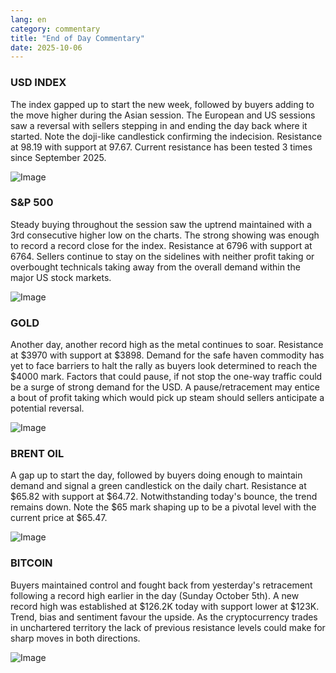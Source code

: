 ```yaml
---
lang: en
category: commentary
title: "End of Day Commentary"
date: 2025-10-06
---
```


### USD INDEX

The index gapped up to start the new week, followed by buyers adding to the move higher during the Asian session. The European and US sessions saw a reversal with sellers stepping in and ending the day back where it started. Note the doji-like candlestick confirming the indecision. Resistance at 98.19 with support at 97.67. Current resistance has been tested 3 times since September 2025.

![Image](https://markleighedu.github.io/img/Oct-2025/06-Oct-2025/usdindex.jpg)

### S&P 500

Steady buying throughout the session saw the uptrend maintained with a 3rd consecutive higher low on the charts. The strong showing was enough to record a record close for the index. Resistance at 6796 with support at 6764. Sellers continue to stay on the sidelines with neither profit taking or overbought technicals taking away from the overall demand within the major US stock markets.

![Image](https://markleighedu.github.io/img/Oct-2025/06-Oct-2025/sp500.jpg)

### GOLD

Another day, another record high as the metal continues to soar. Resistance at $3970 with support at $3898. Demand for the safe haven commodity has yet to face barriers to halt the rally as buyers look determined to reach the $4000 mark. Factors that could pause, if not stop the one-way traffic could be a surge of strong demand for the USD. A pause/retracement may entice a bout of profit taking which would pick up steam should sellers anticipate a potential reversal.    

![Image](https://markleighedu.github.io/img/Oct-2025/06-Oct-2025/gold.jpg)

### BRENT OIL

A gap up to start the day, followed by buyers doing enough to maintain demand and signal a green candlestick on the daily chart. Resistance at $65.82 with support at $64.72. Notwithstanding today's bounce, the trend remains down. Note the $65 mark shaping up to be a pivotal level with the current price at $65.47. 

![Image](https://markleighedu.github.io/img/Oct-2025/06-Oct-2025/brentoil.jpg)

### BITCOIN

Buyers maintained control and fought back from yesterday's retracement following a record high earlier in the day (Sunday October 5th). A new record high was established at $126.2K today with support lower at $123K. Trend, bias and sentiment favour the upside. As the cryptocurrency trades in unchartered territory the lack of previous resistance levels could make for sharp moves in both directions. 

![Image](https://markleighedu.github.io/img/Oct-2025/06-Oct-2025/bitcoin.jpg)

